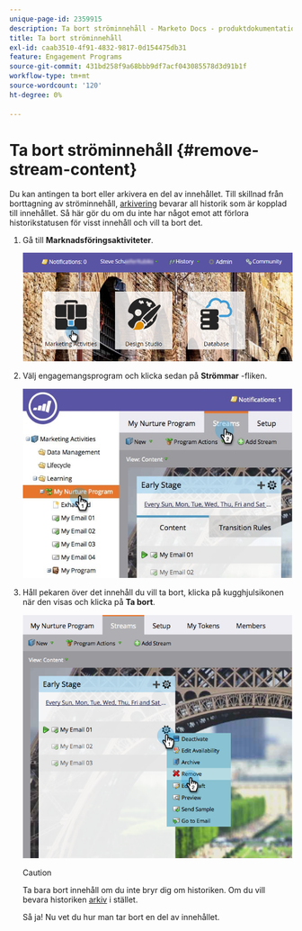 ```yaml
---
unique-page-id: 2359915
description: Ta bort ströminnehåll - Marketo Docs - produktdokumentation
title: Ta bort ströminnehåll
exl-id: caab3510-4f91-4832-9817-0d154475db31
feature: Engagement Programs
source-git-commit: 431bd258f9a68bbb9df7acf043085578d3d91b1f
workflow-type: tm+mt
source-wordcount: '120'
ht-degree: 0%

---
```


# Ta bort ströminnehåll {#remove-stream-content}

Du kan antingen ta bort eller arkivera en del av innehållet. Till skillnad från borttagning av ströminnehåll, [arkivering](/help/marketo/product-docs/email-marketing/drip-nurturing/using-stream-content/archive-and-unarchive-stream-content.md) bevarar all historik som är kopplad till innehållet. Så här gör du om du inte har något emot att förlora historikstatusen för visst innehåll och vill ta bort det.

1. Gå till **Marknadsföringsaktiviteter**.

   ![](assets/login-marketing-activities-1.png)

1. Välj engagemangsprogram och klicka sedan på **Strömmar** -fliken.

   ![](assets/cloneasteam-3.jpg)

1. Håll pekaren över det innehåll du vill ta bort, klicka på kugghjulsikonen när den visas och klicka på **Ta bort**.

   ![](assets/image2014-9-15-17-3a38-3a15.png)

   >[!CAUTION]
   >
   >Ta bara bort innehåll om du inte bryr dig om historiken. Om du vill bevara historiken [arkiv](/help/marketo/product-docs/email-marketing/drip-nurturing/using-stream-content/archive-and-unarchive-stream-content.md) i stället.

   Så ja! Nu vet du hur man tar bort en del av innehållet.
